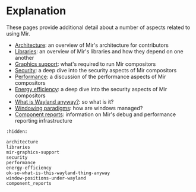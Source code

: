 # Explanation
These pages provide additional detail about a number of aspects related to using Mir.

- [Architecture](architecture): an overview of Mir's architecture for contributors
- [Libraries](libraries): an overview of Mir's libraries and how they depend on one another
- [Graphics support](mir-graphics-support): what's required to run Mir compositors
- [Security](security): a deep dive into the security aspects of Mir compositors
- [Performance](performance): a discussion of the performance aspects of Mir compositors
- [Energy efficiency](energy-efficiency): a deep dive into the security aspects of Mir compositors
- [What is Wayland anyway?](ok-so-what-is-this-wayland-thing-anyway): so what is it?
- [Windowing paradigms](window-positions-under-wayland): how are windows managed?
- [Component reports](component_reports): information on Mir's debug and performance reporting infrastructure

```{toctree}
:hidden:

architecture
libraries
mir-graphics-support
security
performance
energy-efficiency
ok-so-what-is-this-wayland-thing-anyway
window-positions-under-wayland
component_reports
```
